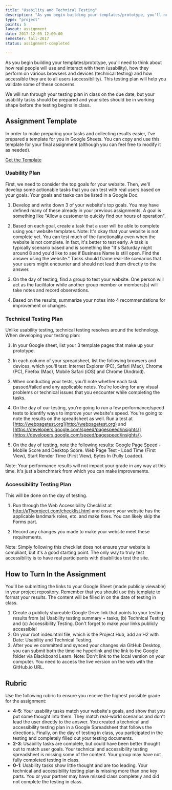 ```yaml
---
title: "Usability and Technical Testing"
description: "As you begin building your templates/prototype, you'll need to think about how real people will use and interact with them. "
type: "project"
points: 5
layout: assignment
date: 2017-12-05 12:00:00
semester: fall-2017
status: assignment-completed

---
```


As you begin building your templates/prototype, you'll need to think about how real people will use and interact with them (usability), how they perform on  various browsers and devices (technical testing) and how accessible they are to all users (accessibility).  This testing plan will help you validate some of these concerns.

We will run through your testing plan in class on the due date, but your usability tasks should be prepared and your sites should be in working shape before the testing begins in class.

## Assignment Template

In order to make preparing your tasks and collecting results easier, I've prepared a template for you in Google Sheets.  You can copy and use this template for your final assignment (although you can feel free to modify it as needed).

<a class="button small" href="https://docs.google.com/a/kent.edu/spreadsheets/d/1cj8GdaVCttFxcbRQqckyU3X1SF-XetH4U9EHWElagiA/edit?usp=sharing">Get the Template</a>

### Usability Plan

First, we need to consider the top goals for your website.  Then, we'll develop some actionable tasks that you can test with real users based on your goals.  Your goals and tasks can be listed in a Google Doc.

1.  Develop and write down 3 of your website's top goals.  You may have defined many of these already in your previous assignments.  A goal is something like "Allow a customer to quickly find our hours of operation".

2.  Based on each goal, create a task that a user will be able to complete using your website templates.  Note:  It's okay that your website is not complete yet.  You can test much of the functionality even when the website is not complete.  In fact, it's better to test early.  A task is typically scenario based and is something like "It's Saturday night around 8 and you'd like to see if Business Name is still open.  Find the answer using the website."  Tasks should frame real-life scenarios that your users might encounter and should not lead them directly to the answer.

3.  On the day of testing, find a group to test your website.  One person will act as the facilitator while another group member or members(s) will take notes and record observations.

4.  Based on the results, summarize your notes into 4 recommendations for improvement or changes.


### Technical Testing Plan

Unlike usability testing, technical testing resolves around the technology.  When developing your testing plan:

1.  In your Google sheet, list your 3 template pages that make up your prototype.

2.  In each column of your spreadsheet, list the following browsers and devices, which you'll test:  Internet Explorer (PC), Safari (Mac), Chrome (PC), Firefox (Mac), Mobile Safari (iOS) and Chrome (Android).

3.  When conducting your tests, you'll note whether each task passed/failed and any applicable notes.  You're looking for any visual problems or technical issues that you encounter while completing the tasks.

4.  On the day of our testing, you're going to run a few performance/speed tests to identify ways to improve your website's speed.  You're going to note the results on the spreadsheet as well.  Run a test at [http://webpagetest.org](http://webpagetest.org) and [https://developers.google.com/speed/pagespeed/insights/](https://developers.google.com/speed/pagespeed/insights/).

5.  On the day of testing, note the following results:  Google Page Speed - Mobile Score and Desktop Score.  Web Page Test - Load Time (First View), Start Render Time (First View), Bytes In (Fully Loaded).

Note:  Your performance results will not impact your grade in any way at this time.  It's just a benchmark from which you can make improvements.


### Accessibility Testing Plan

This will be done on the day of testing.  

1.  Run through the Web Accessibility Checklist at http://a11yproject.com/checklist.html and ensure your website has the applicable landmark roles, etc. and make fixes.  You can likely skip the Forms part.

2.  Record any changes you made to make your website meet these requirements.

Note:  Simply following this checklist does not ensure your website is compliant, but it's a good starting point.  The only way to truly test accessibility is to have real participants with disabilities test the site.


## How to Turn In the Assignment

You'll be submitting the links to your Google Sheet (made publicly viewable) in your project repository.  Remember that you should use <a href="https://docs.google.com/a/kent.edu/spreadsheets/d/1cj8GdaVCttFxcbRQqckyU3X1SF-XetH4U9EHWElagiA/edit?usp=sharing">this template</a> to format your results.  The content will be filled in on the date of testing in class.

1.  Create a publicly shareable Google Drive link that points to your testing results from (a) Usability testing summary + tasks, (b) Technical Testing and (c) Accessibility Testing.  Don't forget to make your links publicly accessible!
2.  On your root index.html file, which is the Project Hub, add an H2 with Date: Usability and Technical Testing.
3.  After you've committed and synced your changes via GitHub Desktop, you can submit both the timeline hyperlink and the link to the Google folder via Blackboard Learn.  Note: Don't link to the local version on your computer.  You need to access the live version on the web with the GitHub.io URL.

## Rubric

Use the following rubric to ensure you receive the highest possible grade for the assignment:

* **4-5**: Your usability tasks match your website's goals, and show that you put some thought into them.  They match real-world scenarios and don't lead the user directly to the answer.  You created a technical and accessibility testing plan in a Google Spreadsheet that follows the directions.  Finally, on the day of testing in class, you participated in the testing and completely filled out your testing documents.
* **2-3**: Usability tasks are complete, but could have been better thought out to match user goals.  Your technical and accessibility testing spreadsheet is missing some of the content.  Your group may have not fully completed testing in class.
* **0-1**: Usability tasks show little thought and are too leading.  Your technical and accessibility testing plan is missing more than one key parts.  You or your partner may have missed class completely and did not complete the testing in class.   
